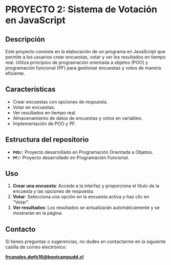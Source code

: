 # PROYECTO 2: Sistema de Votación en JavaScript

## Descripción

Este proyecto consiste en la elaboración de un programa en JavaScript que permite a los usuarios crear encuestas, votar y ver los resultados en tiempo real. Utiliza principios de programación orientada a objetos (POO) y programación funcional (PF) para gestionar encuestas y votos de manera eficiente.

## Características

- Crear encuestas con opciones de respuesta.
- Votar en encuestas.
- Ver resultados en tiempo real.
- Almacenamiento de datos de encuestas y votos en variables.
- Implementación de POO y PF.

## Estructura del repositorio

- **`POO/`**: Proyecto desarrollado en Programación Orientada a Objetos.
- **`PF/`**: Proyecto desarrollado en Programación Funcional.

## Uso

1. **Crear una encuesta**: Accede a la interfaz y proporciona el título de la encuesta y las opciones de respuesta.
2. **Votar**: Selecciona una opción en la encuesta activa y haz clic en "Votar".
3. **Ver resultados**: Los resultados se actualizarán automáticamente y se mostrarán en la página.

## Contacto

Si tienes preguntas o sugerencias, no dudes en contactarme en la siguiente casilla de correo electrónico:

**frcanales.dwfs16@bootcampudd.cl**